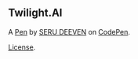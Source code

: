 Twilight.AI
-----------


A [Pen](https://codepen.io/SERU-DEEVEN/pen/NWZzrjY) by [SERU DEEVEN](https://codepen.io/SERU-DEEVEN) on [CodePen](https://codepen.io).

[License](https://codepen.io/license/pen/NWZzrjY).
